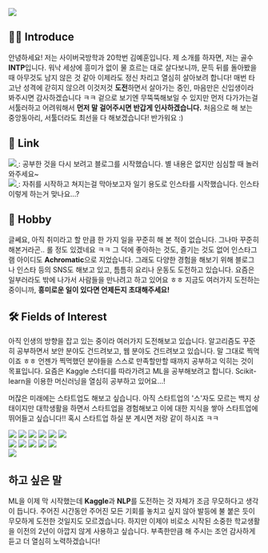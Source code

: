 <p>
  <img src="https://capsule-render.vercel.app/api?type=waving&amp;height=250&amp;text=Hello World!&amp;fontAlign=60&amp;color=gradient" style="max-width: 100%;">
</p>

## 🙋‍♂️ Introduce
 안녕하세요! 저는 사이버국방학과 20학번 김예훈입니다. 제 소개를 하자면, 저는 골수 **INTP**입니다. 워낙 세상에 흥미가 없이 물 흐르는 대로 살다보니까, 문득 뒤를 돌아봤을 때 아무것도 남지 않은 것 같아 이제라도 정신 차리고 열심히 살아보려 합니다! 매번 타고난 성격에 갇히지 않으려 이것저것 **도전**하면서 살아가는 중인, 마음만은 신입생이라 봐주시면 감사하겠습니다 ㅋㅋ 겉으로 보기엔 무뚝뚝해보일 수 있지만 먼저 다가가는걸 서툴러하고 어려워해서 **먼저 말 걸어주시면 반갑게 인사하겠습니다.** 처음으로 해 보는 중앙동아리, 서툴더라도 최선을 다 해보겠습니다! 
반가워요 :)

## 🧾 Link
<a href="https://blog.naver.com/apple8718" target="_blank">
    <img src="https://img.shields.io/badge/NAVER Blog-03C75A?style=flat&logo=naver&logoColor=ffffff"/>
</a> : 공부한 것을 다시 보려고 블로그를 시작했습니다. 별 내용은 없지만 심심할 때 놀러와주세요~<br>
<a href="https://www.instagram.com/_4chr0matic__/" target="_blank">
    <img src="https://img.shields.io/badge/Instagram-e4405f?style=flat&logo=Instagram&logoColor=ffffff"/>
</a> : 자취를 시작하고 쳐지는걸 막아보고자 일기 용도로 인스타를 시작했습니다. 인스타 이렇게 하는거 맞나요...? 

## 🎲 Hobby
 글쎄요, 아직 취미라고 할 만큼 한 가지 일을 꾸준히 해 본 적이 없습니다. 그나마 꾸준히 해본거라곤.. 롤 정도 있겠네요 ㅋㅋ 그 덕에 좋아하는 것도, 즐기는 것도 없어 인스타그램 아이디도 **Achromatic**으로 지었습니다. 그래도 다양한 경험을 해보기 위해 블로그나 인스타 등의 SNS도 해보고 있고, 틈틈히 요리나 운동도 도전하고 있습니다. 요즘은 일부러라도 밖에 나가서 사람들을 만나려고 하고 있어요 ㅎㅎ 지금도 여러가지 도전하는 중이니까, **흥미로운 일이 있다면 언제든지 초대해주세요!**

## 🛠 Fields of Interest
 아직 인생의 방향을 잡고 있는 중이라 여러가지 도전해보고 있습니다. 알고리즘도 꾸준히 공부하면서 보안 분야도 건드려보고, 웹 분야도 건드려보고 있습니다. 말 그대로 찍먹이죠 ㅎㅎ 언젠가 찍먹했던 분야들을 스스로 만족할만할 때까지 공부하고 익히는 것이 목표입니다. 요즘은 Kaggle 스터디를 따라가려고 ML을 공부해보려고 합니다. Scikit-learn을 이용한 머신러닝을 열심히 공부하고 있어요...!

 머잖은 미래에는 스타트업도 해보고 싶습니다. 아직 스타트업의 '스'자도 모르는 백지 상태이지만 대학생활을 하면서 스타트업을 경험해보고 이에 대한 지식을 쌓아 스타트업에 뛰어들고 싶습니다!! 혹시 스타트업 하실 분 계시면 저랑 같이 하시죠 ㅋㅋ 

<p>
  <img src="https://img.shields.io/badge/C++-00599c?style=flat&logo=c%2b%2b&logoColor=ffffff"/>
  <img src="https://img.shields.io/badge/C-a8b9cc?style=flat&logo=c&logoColor=ffffff"/>
  <img src="https://img.shields.io/badge/Java-007396?style=flat&logo=Java&logoColor=ffffff"/>
  <img src="https://img.shields.io/badge/Python-3776ab?style=flat&logo=Python&logoColor=ffffff"/>
  <img src="https://img.shields.io/badge/MySQL-4479a1?style=flat&logo=MySQL&logoColor=ffffff"/>
  <img src="https://img.shields.io/badge/SQLite-003b57?style=flat&logo=SQLite&logoColor=ffffff"/><br>
  <img src="https://img.shields.io/badge/JavaScript-f7df1e?style=flat&logo=JavaScript&logoColor=ffffff"/>
  <img src="https://img.shields.io/badge/Linux-fcc624?style=flat&logo=Linux&logoColor=ffffff"/>
  <img src="https://img.shields.io/badge/scikit_learn-F7931E?style=flat&logo=scikit-learn&logoColor=ffffff"/>
  <img src="https://img.shields.io/badge/HTML5-e34f26?style=flat&logo=HTML5&logoColor=ffffff"/>
  <img src="https://img.shields.io/badge/Git-f05032?style=flat&logo=Git&logoColor=ffffff"/><br>
  <img src="https://img.shields.io/badge/Flask-000000?style=flat&logo=Flask&logoColor=ffffff"/>
</p>

## 하고 싶은 말
 ML을 이제 막 시작했는데 **Kaggle**과 **NLP**를 도전하는 것 자체가 조금 무모하다고 생각이 듭니다. 주어진 시간동안 주어진 모든 기회를 놓치고 싶지 않아 발등에 불 붙은 듯이 무모하게 도전한 것일지도 모르겠습니다. 하지만 이제야 비로소 시작된 소중한 학교생활을 이전의 2년이 아깝지 않게 사용하고 싶습니다. 부족한만큼 해 주시는 조언 감사하게 듣고 더 열심히 노력하겠습니다!

